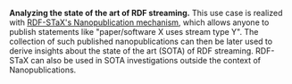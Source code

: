 **Analyzing the state of the art of RDF streaming.** This use case is realized with [RDF-STaX's Nanopublication mechanism](../nanopubs.md), which allows anyone to publish statements like "paper/software X uses stream type Y". The collection of such published nanopublications can then be later used to derive insights about the state of the art (SOTA) of RDF streaming. RDF-STaX can also be used in SOTA investigations outside the context of Nanopublications.

